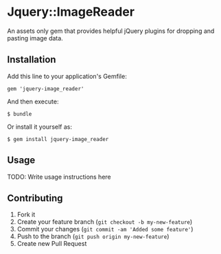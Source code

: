 # Jquery::ImageReader

An assets only gem that provides helpful jQuery plugins for dropping and pasting image data.

## Installation

Add this line to your application's Gemfile:

    gem 'jquery-image_reader'

And then execute:

    $ bundle

Or install it yourself as:

    $ gem install jquery-image_reader

## Usage

TODO: Write usage instructions here

## Contributing

1. Fork it
2. Create your feature branch (`git checkout -b my-new-feature`)
3. Commit your changes (`git commit -am 'Added some feature'`)
4. Push to the branch (`git push origin my-new-feature`)
5. Create new Pull Request
